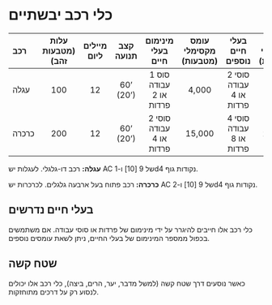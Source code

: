 # כלי רכב יבשתיים

| רכב    | עלות (מטבעות זהב) | מיילים ליום | קצב תנועה |      מינימום בעלי חיים      | עומס מקסימלי (מטבעות) |       בעלי חיים נוספים       | עומס מקסימלי (מטבעות) |
| :------ | :-------: | :-----------: | :-----------: | :-----------------------: | :--------------: | :-----------------------: | :--------------: |
| עגלה    |    100    |      12       |   60’ (20’)   | 1 סוס עבודה או 2 פרדות  |      4,000       | 2 סוסי עבודה או 4 פרדות |      8,000       |
| כרכרה   |    200    |      12       |   60’ (20’)   | 2 סוסי עבודה או 4 פרדות |      15,000      | 4 סוסי עבודה או 8 פרדות |      25,000      |

**עגלה:** רכב דו-גלגלי. לעגלות יש AC של 9 [10] ו-1d4 נקודות גוף.

**כרכרה:** רכב פתוח בעל ארבעה גלגלים. לכרכרות יש AC של 9 [10] ו-2d4 נקודות גוף.

## בעלי חיים נדרשים

כלי רכב אלו חייבים להיגרר על ידי מינימום של פרדות או סוסי עבודה. אם משתמשים בכפול ממספר המינימום של בעלי החיים, ניתן לשאת עומסים נוספים.

## שטח קשה

כאשר נוסעים דרך שטח קשה (למשל מדבר, יער, הרים, ביצה), כלי רכב אלו יכולים לנסוע רק על דרכים מתוחזקות.